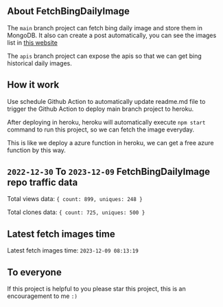 ## About FetchBingDailyImage

The `main` branch project can fetch bing daily image and store them in MongoDB.
It also can create a post automatically, you can see the images list in [this website](https://oursalbum.netlify.app)

The `apis` branch project can expose the apis so that we can get bing historical daily images.

## How it work

Use schedule Github Action to automatically update readme.md file to trigger the Github Action to deploy main branch project to heroku.

After deploying in heroku, heroku will automatically execute `npm start` command to run this project, so we can fetch the image everyday.

This is like we deploy a azure function in heroku, we can get a free azure function by this way.

## `2022-12-30` To `2023-12-09` FetchBingDailyImage repo traffic data

Total views data: `{ count: 899, uniques: 248 }`

Total clones data: `{ count: 725, uniques: 500 }`

## Latest fetch images time

Latest fetch images time: `2023-12-09 08:13:19`

## To everyone

If this project is helpful to you please star this project, this is an encouragement to me `:)`



